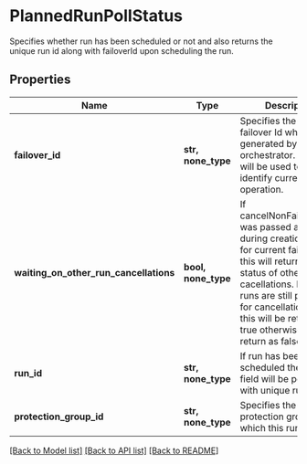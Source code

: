 # PlannedRunPollStatus

Specifies whether run has been scheduled or not and also returns the unique run id along with failoverId upon scheduling the run.

## Properties
Name | Type | Description | Notes
------------ | ------------- | ------------- | -------------
**failover_id** | **str, none_type** | Specifies the unique failover Id which will be generated by orchestrator. This Id will be used to uniquely identify current failover operation. | [optional] 
**waiting_on_other_run_cancellations** | **bool, none_type** | If cancelNonFailoverRuns was passed as true during creation of run for current failover then this will return the status of other run cacellations. If other runs are still pending for cancellations then this will be returned as true otherwise it will be return as false. | [optional] 
**run_id** | **str, none_type** | If run has been scheduled then this field will be populated with unique run id. | [optional] 
**protection_group_id** | **str, none_type** | Specifies the protection group id to which this run belongs. | [optional] 

[[Back to Model list]](../README.md#documentation-for-models) [[Back to API list]](../README.md#documentation-for-api-endpoints) [[Back to README]](../README.md)


